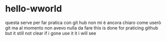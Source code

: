 # hello-wworld
questa serve per far pratica con git hub non mi è ancora chiaro come userò git ma al momento non avevo nulla da fare 
this is done for praticing github but it still not clear if i gone use it it i will see 
